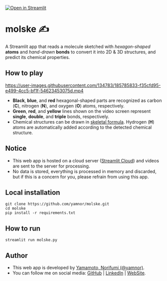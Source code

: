 [![Open in Streamlit](https://static.streamlit.io/badges/streamlit_badge_black_white.svg)](https://molske.streamlitapp.com/)

# molske ✍️

A Streamlit app that reads a molecule sketched with _hexagon-shaped_ **atoms** and _hand-drawn_ **bonds** to convert it into 2D & 3D structures, and predict its chemical properties.

## How to play

https://user-images.githubusercontent.com/134783/185785833-f35cfd95-e499-4cc5-bf1f-54623453075d.mp4

* **Black**, **blue**, and **red** hexagonal-shaped parts are recognized as
  carbon (**C**), nitrogen (**N**), and oxygen (**O**) atoms, respectively.
* **Green**, **red**, and **yellow** lines shown on the video screen represent
  **single**, **double**, and **triple** bonds, respectively.
* Chemical structures can be drawn in [skeletal formula](https://en.wikipedia.org/wiki/Skeletal_formula).
  Hydrogen (**H**) atoms are automatically added according to the detected chemical structure.

## Notice

* This web app is hosted on a cloud server ([Streamlit Cloud](https://streamlit.io/))
   and videos are sent to the server for processing.
* No data is stored, everything is processed in memory and discarded,
  but if this is a concern for you, please refrain from using this app.

## Local installation

```
git clone https://github.com/yamnor/molske.git
cd molske
pip install -r requirements.txt
```

## How to run

```
streamlit run molske.py
```

## Author

* This web app is developed by [Yamamoto, Norifumi (@yamnor)](https://twitter.com/yamnor).      
* You can follow me on social media:
  [GitHub](https://github.com/yamnor) | 
  [LinkedIn](https://www.linkedin.com/in/yamnor) | 
  [WebSite](https://yamlab.net).
